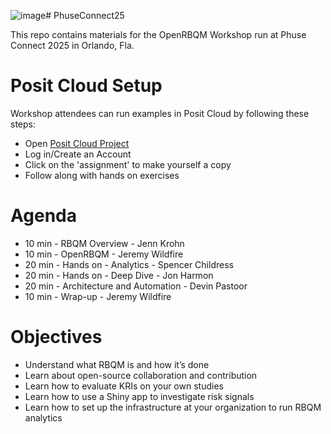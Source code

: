 ![image](https://github.com/user-attachments/assets/6378e6c5-3a4f-49a1-a0e0-37ce0a552d4d)# PhuseConnect25

This repo contains materials for the OpenRBQM Workshop run at Phuse Connect 2025 in Orlando, Fla. 

# Posit Cloud Setup

Workshop attendees can run examples in Posit Cloud by following these steps: 
- Open [Posit Cloud Project](https://posit.cloud/spaces/627310/join?access_code=Ht_i118WHp_wjQ9XGwi-b7fb1bs0y1mbbVO3JyME) 
- Log in/Create an Account
- Click on the 'assignment' to make yourself a copy
- Follow along with hands on exercises

# Agenda

- 10 min - RBQM Overview - Jenn Krohn
- 10 min - OpenRBQM - Jeremy Wildfire
- 20 min - Hands on - Analytics - Spencer Childress
- 20 min - Hands on - Deep Dive - Jon Harmon
- 20 min - Architecture and Automation - Devin Pastoor
- 10 min - Wrap-up - Jeremy Wildfire

# Objectives

- Understand what RBQM is and how it’s done
- Learn about open-source collaboration and contribution
- Learn how to evaluate KRIs on your own studies
- Learn how to use a Shiny app to investigate risk signals
- Learn how to set up the infrastructure at your organization to run RBQM analytics




